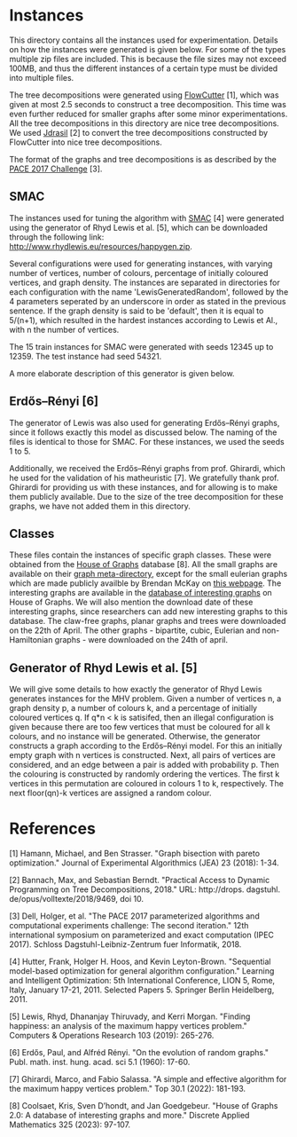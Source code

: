 # Instances

This directory contains all the instances used for experimentation. Details on how the instances were generated is given below. For some of the types multiple zip files are included. This is because the file sizes may not exceed 100MB, and thus the different instances of a certain type must be divided into multiple files. 

The tree decompositions were generated using [FlowCutter](https://github.com/kit-algo/flow-cutter-pace17) [1], which was given at most 2.5 seconds to construct a tree decomposition. This time was even further reduced for smaller graphs after some minor experimentations. All the tree decompositions in this directory are nice tree decompositions. We used [Jdrasil](https://github.com/maxbannach/Jdrasil) [2] to convert the tree decompositions constructed by FlowCutter into nice tree decompositions.

The format of the graphs and tree decompositions is as described by the [PACE 2017 Challenge](https://pacechallenge.org/2017/treewidth/) [3].

## SMAC

The instances used for tuning the algorithm with [SMAC](https://github.com/automl/SMAC3) [4] were generated using the generator of Rhyd Lewis et al. [5], which can be downloaded through the following link: http://www.rhydlewis.eu/resources/happygen.zip.

Several configurations were used for generating instances, with varying number of vertices, number of colours, percentage of initially coloured vertices, and graph density. The instances are separated in directories for each configuration with the name 'LewisGeneratedRandom', followed by the 4 parameters seperated by an underscore in order as stated in the previous sentence. If the graph density is said to be 'default', then it is equal to 5/(n+1), which resulted in the hardest instances according to Lewis et Al., with n the number of vertices. 

The 15 train instances for SMAC were generated with seeds 12345 up to 12359. The test instance had seed 54321.

A more elaborate description of this generator is given below. 

## Erdős–Rényi [6]

The generator of Lewis was also used for generating Erdős–Rényi graphs, since it follows exactly this model as discussed below. The naming of the files is identical to those for SMAC. For these instances, we used the seeds 1 to 5. 

Additionally, we received the Erdős–Rényi graphs from prof. Ghirardi, which he used for the validation of his matheuristic [7]. We gratefully thank prof. Ghirardi for providing us with these instances, and for allowing is to make them publicly available. Due to the size of the tree decomposition for these graphs, we have not added them in this directory.

## Classes

These files contain the instances of specific graph classes. These were obtained from the [House of Graphs](https://hog.grinvin.org/) database [8]. All the small graphs are available on their [graph meta-directory](https://hog.grinvin.org/MetaDirectory.action), except for the small eulerian graphs which are made publicly availble by Brendan McKay on [this webpage](http://users.cecs.anu.edu.au/~bdm/data/graphs.html). The interesting graphs are available in the [database of interesting graphs](https://hog.grinvin.org/StartNewSearch.action) on House of Graphs. We will also mention the download date of these interesting graphs, since researchers can add new interesting graphs to this database. The claw-free graphs, planar graphs and trees were downloaded on the 22th of April. The other graphs - bipartite, cubic, Eulerian and non-Hamiltonian graphs - were downloaded on the 24th of april. 

## Generator of Rhyd Lewis et al. [5]

We will give some details to how exactly the generator of Rhyd Lewis generates instances for the MHV problem. Given a number of vertices n, a graph density p, a number of colours k, and a percentage of initially coloured vertices q. If q*n < k is satisifed, then an illegal configuration is given because there are too few vertices that must be coloured for all k colours, and no instance will be generated. Otherwise, the generator constructs a graph according to the Erdős–Rényi model. For this an initially empty graph with n vertices is constructed. Next, all pairs of vertices are considered, and an edge between a pair is added with probability p. Then the colouring is constructed by randomly ordering the vertices. The first k vertices in this permutation are coloured in colours 1 to k, respectively. The next floor(qn)-k vertices are assigned a random colour. 


# References

[1] Hamann, Michael, and Ben Strasser. "Graph bisection with pareto optimization." Journal of Experimental Algorithmics (JEA) 23 (2018): 1-34.

[2] Bannach, Max, and Sebastian Berndt. "Practical Access to Dynamic Programming on Tree Decompositions, 2018." URL: http://drops. dagstuhl. de/opus/volltexte/2018/9469, doi 10.

[3] Dell, Holger, et al. "The PACE 2017 parameterized algorithms and computational experiments challenge: The second iteration." 12th international symposium on parameterized and exact computation (IPEC 2017). Schloss Dagstuhl-Leibniz-Zentrum fuer Informatik, 2018.

[4] Hutter, Frank, Holger H. Hoos, and Kevin Leyton-Brown. "Sequential model-based optimization for general algorithm configuration." Learning and Intelligent Optimization: 5th International Conference, LION 5, Rome, Italy, January 17-21, 2011. Selected Papers 5. Springer Berlin Heidelberg, 2011.

[5] Lewis, Rhyd, Dhananjay Thiruvady, and Kerri Morgan. "Finding happiness: an analysis of the maximum happy vertices problem." Computers & Operations Research 103 (2019): 265-276.

[6] Erdős, Paul, and Alfréd Rényi. "On the evolution of random graphs." Publ. math. inst. hung. acad. sci 5.1 (1960): 17-60.

[7] Ghirardi, Marco, and Fabio Salassa. "A simple and effective algorithm for the maximum happy vertices problem." Top 30.1 (2022): 181-193.

[8] Coolsaet, Kris, Sven D’hondt, and Jan Goedgebeur. "House of Graphs 2.0: A database of interesting graphs and more." Discrete Applied Mathematics 325 (2023): 97-107.
